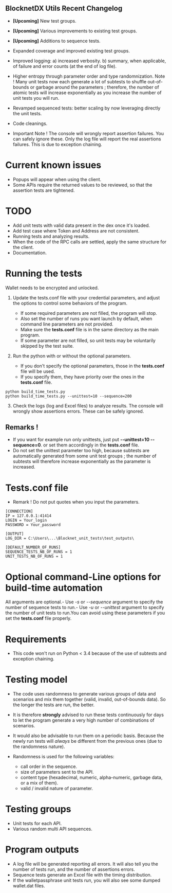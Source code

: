 ## BlocknetDX Utils Recent Changelog

- **[Upcoming]** New test groups.
- **[Upcoming]** Various improvements to existing test groups.
- **[Upcoming]** Additions to sequence tests.

-	Expanded coverage and improved existing test groups.
-	Improved logging: a) increased verbosity.  b) summary, when applicable, of failure and error counts (at the end of log file).
- Higher entropy through parameter order and type randomnization.
Note ! Many unit tests now each generate a lot of subtests to shuffle out-of-bounds or garbage around the parameters ; therefore, the number of
atomic tests will increase exponentially as you increase the number of unit tests you will run.
- Revamped sequenced tests: better scaling by now leveraging directly the unit tests.
- Code cleanings.

- Important Note ! The console will wrongly report assertion failures. You can safely ignore these. Only the log file will report the real assertions failures. This is due to exception chaining.


# Current known issues

- Popups will appear when using the client.
- Some APIs require the returned values to be reviewed, so that the assertion tests are tightened.

# TODO

- Add unit tests with valid data present in the dex once it's loaded.
- Add test case where Token and Address are not consistent.
- Running tests and analyzing results.
- When the code of the RPC calls are settled, apply the same structure for the client.
- Documentation.

# Running the tests

Wallet needs to be encrypted and unlocked.

1. Update the tests.conf file with your credential parameters, and adjust the options to control some
behaviors of the program.

    - If some required parameters are not filled, the program will stop.
    - Also set the number of runs you want launch by default, when command line parameters are not provided.
    - Make sure the **tests.conf** file is in the same directory as the main program.
    - If some parameter are not filled, so unit tests may be voluntarily skipped by the test suite.

2. Run the python with or without the optional parameters.

    - If you don't specify the optional parameters, those in the **tests.conf** file will be used.
    - If you specify them, they have priority over the ones in the **tests.conf** file.

```
python build_time_tests.py
python build_time_tests.py --unittest=10 --sequence=200
```

3. Check the logs (log and Excel files) to analyze results.
The console will wrongly show assertions errors. These can be safely ignored.


## Remarks !

- If you want for example run only unittests, just put **--unittest=10 --sequence=0**.
or set them accordingly in the **tests.conf** file.
- Do not set the unittest parameter too high, because subtests are automatically generated from some unit test groups ; the number of subtests will therefore increase exponentially as the parameter is increased.

# Tests.conf file

- Remark ! Do not put quotes when you input the parameters.

```
[CONNECTION]
IP = 127.0.0.1:41414
LOGIN = Your_login
PASSWORD = Your_password

[OUTPUT]
LOG_DIR = C:\Users\...\Blocknet_unit_tests\test_outputs\

[DEFAULT_NUMBER_OF_RUNS]
SEQUENCE_TESTS_NB_OF_RUNS = 1
UNIT_TESTS_NB_OF_RUNS = 1
```

# Optional command-Line options for build-time automation

All arguments are optional.- Use *-s* or *--sequence* argument to specify the number of sequence tests to run.- Use *-u* or *--unittest* argument to specify the number of unit tests to run.You can avoid using these parameters if you set the **tests.conf** file properly.

# Requirements

- This code won't run on Python < 3.4 because of the use of subtests and exception chaining.

# Testing model

- The code uses randomness to generate various groups of data and scenarios and mix them together (valid, invalid, out-of-bounds data).
So the longer the tests are run, the better.

- It is therefore **strongly** advised to run these tests continuously for days to let the program generate a very high number of combinations of scenarios.

- It would also be advisable to run them on a periodic basis. Because the newly run tests will *always* be different from the previous ones (due to the randomness nature).

- Randomness is used for the following variables:
  - call order in the sequence.
  - size of parameters sent to the API.
  - content type (hexadecimal, numeric, alpha-numeric, garbage data, or a mix of them).
  - valid / invalid nature of parameter.

# Testing groups

- Unit tests for each API.
- Various random multi API sequences.

# Program outputs

- A log file will be generated reporting all errors. It will also tell you the number of tests run, and the number of assertions errors.
- Sequence tests generate an Excel file with the timing distribution.
- If the walletpassphrase unit tests run, you will also see some dumped wallet.dat files.


